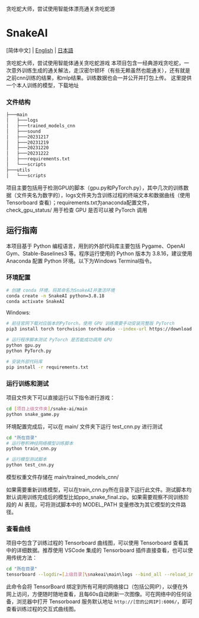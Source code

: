 贪吃蛇大师，尝试使用智能体漂亮通关贪吃蛇游


# SnakeAI

[简体中文] | [English](README-EN.md) | [日本語](README_JA.md)

贪吃蛇大师，尝试使用智能体通关贪吃蛇游戏
本项目包含一经典游戏贪吃蛇，一次意外训练生成的通关解法，走汉密尔顿环（有些无赖虽然也能通关），还有就是之前cnn训练的结果，和mlp结果。训练数据也会一并公开并打包上传。
这里提供一个本人训练的模型，下载地址  

### 文件结构

```bash
├───main
│   ├───logs
│   ├───trained_models_cnn
│   ├───sound
│   ├───20231217
│   ├───20231219
│   ├───20231220
│   ├───20231222
│   ├───requirements.txt
│   └───scripts
├───utils
│   └───scripts
```

项目主要包括用于检测GPU的脚本（gpu.py和PyTorch.py），其中几次的训练数据（文件夹名为数字的），logs文件夹为含训练过程的终端文本和数据曲线（使用 Tensorboard 查看）；requirements.txt为anaconda配置文件，
check_gpu_status/ 用于检查 GPU 是否可以被 PyTorch 调用

## 运行指南

本项目基于 Python 编程语言，用到的外部代码库主要包括 Pygame、OpenAI Gym、Stable-Baselines3 等。程序运行使用的 Python 版本为 3.8.16，建议使用 Anaconda 配置 Python 环境。以下为Windows Terminal指令。


### 环境配置

```bash
# 创建 conda 环境，将其命名为SnakeAI并激活环境
conda create -n SnakeAI python=3.8.18
conda activate SnakeAI
```


Windows:

```bash 
# 前往官网下载对应版本的PyTorch。使用 GPU 训练需要手动安装完整版 PyTorch
pip3 install torch torchvision torchaudio --index-url https://download.pytorch.org/whl/cu121

# 运行程序脚本测试 PyTorch 是否能成功调用 GPU
python gpu.py
python PyTorch.py

# 安装外部代码库
pip install -r requirements.txt
```


### 运行训练和测试

项目文件夹下可以直接运行以下指令进行游戏：

```bash
cd [项目上级文件夹]/snake-ai/main
python snake_game.py
```


环境配置完成后，可以在 main/ 文件夹下运行 test_cnn.py 进行测试
```bash
cd "所在目录"
# 运行卷积神经网络模型训练脚本
python train_cnn.py

# 运行模型测试脚本
python test_cnn.py
```

模型权重文件存储在 main/trained_models_cnn/

如果需要重新训练模型，可以在train_cnn.py所在目录下运行此文件。测试脚本均默认调用训练完成后的模型比如ppo_snake_final.zip。如果需要观察不同训练阶段的 AI 表现，可将测试脚本中的 MODEL_PATH 变量修改为其它模型的文件路径。


### 查看曲线

项目中包含了训练过程的 Tensorboard 曲线图，可以使用 Tensorboard 查看其中的详细数据。推荐使用 VSCode 集成的 Tensorboard 插件直接查看，也可以使用传统方法：

```bash
cd "所在目录"
tensorboard --logdir=[上级目录]\snakeai\main\logs --bind_all --reload_interval 60
```

此命令会将 TensorBoard 绑定到所有可用的网络接口（包括公网IP），以便在外网上访问，方便随时随地查看，且每60s自动刷新一次图像。可在网络中的任何设备，浏览器中打开 Tensorboard 服务默认地址 `http://[您的公网IP]:6006/`，即可查看训练过程的交互式曲线图。
